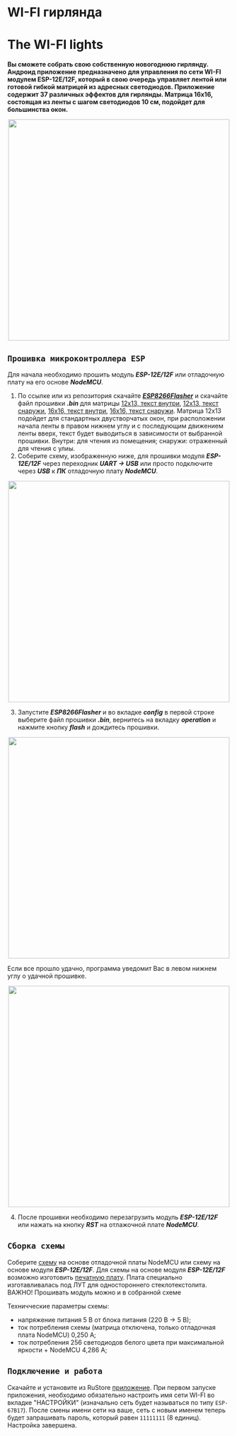 **WI-FI гирлянда**
=====================

**The WI-FI lights**
=====================

**Вы сможете собрать свою собственную новогоднюю гирлянду. 
Андроид приложение предназначено для управления по сети WI-FI модулем ESP-12E/12F, который в свою очередь управляет лентой или готовой гибкой матрицей из адресных светодиодов. Приложение содержит 37 различных эффектов для гирлянды. Матрица 16х16, состоящая из ленты с шагом светодиодов 10 см, подойдет для большинства окон.**


<p align="center">
<img src="https://user-images.githubusercontent.com/125156746/226203992-f6c08d09-5ff4-4911-9943-f8e58fb74a75.jpg" width="500" />
</p>

`Прошивка микроконтроллера ESP`
-----------------------------------

Для начала необходимо прошить модуль ***ESP-12E/12F*** или отладочную плату на его основе ***NodeMCU***.
1.	По ссылке или из репозитория скачайте [***ESP8266Flasher***](https://github.com/ThyingEquation/The-WI-FI-LIGHTS/blob/ver2/ESP8266Flasher.exe) и скачайте файл прошивки ***.bin*** для матрицы [12х13, текст внутри](https://github.com/ThyingEquation/The-WI-FI-LIGHTS/blob/ver2/Прошивки/12x13%20text%20inside.bin), [12х13, текст снаружи](https://github.com/ThyingEquation/The-WI-FI-LIGHTS/blob/ver2/Прошивки/12x13%20text%20outside.bin), [16х16, текст внутри](https://github.com/ThyingEquation/The-WI-FI-LIGHTS/blob/ver2/Прошивки/16x16%20text%20inside.bin), [16х16, текст снаружи](https://github.com/ThyingEquation/The-WI-FI-LIGHTS/blob/ver2/Прошивки/16x16%20text%20outside.bin). Матрица 12х13 подойдет для стандартных двустворчатых окон, при расположении начала ленты в правом нижнем углу и с последующим движением ленты вверх, текст будет выводиться в зависимости от выбранной прошивки. Внутри: для чтения из помещения; снаружи: отраженный для чтения с улиы. 
2. Соберите схему, изображенную ниже, для прошивки модуля ***ESP-12E/12F*** через переходник ***UART -> USB***  или просто подключите через ***USB*** к ***ПК*** отладочную плату ***NodeMCU***.

<p align="center">
<img src="https://user-images.githubusercontent.com/125156746/226195939-0472280e-2450-4c82-9016-2b1e9b78b645.png" width="500" />
</p>

3. Запустите ***ESP8266Flasher*** и во вкладке ***config*** в первой строке выберите файл прошивки ***.bin***, вернитесь на вкладку ***operation*** и нажмите кнопку ***flash*** и дождитесь прошивки. 

<p align="center">
<img src="https://user-images.githubusercontent.com/125156746/226195994-9c8d60ad-c5fb-43d2-9177-56a1115e9586.png" width="500" />
</p>

Если все прошло удачно, программа уведомит Вас в левом нижнем углу о удачной прошивке.

<p align="center">
<img src="https://user-images.githubusercontent.com/125156746/226196050-bc388f15-ff63-42d2-99ae-3203220fb458.png" width="500" />
</p>

4. После прошивки необходимо перезагрузить модуль ***ESP-12E/12F*** или нажать на кнопку ***RST*** на отлажочной плате ***NodeMCU***.
 
`Сборка схемы`
-----------------------------------
    
   Соберите [схему](https://github.com/ThyingEquation/The-WI-FI-LIGHTS/blob/ver2/Гирлянада-Э3.jpg) на основе отладочной платы NodeMCU или схему на основе модуля ***ESP-12E/12F***. Для схемы на основе модуля ***ESP-12E/12F*** возможно изготовить [печатную плату](https://github.com/ThyingEquation/The-WI-FI-LIGHTS/blob/ver2/лут_плата.pdf). Плата специально изготавливалась под ЛУТ для одностороннего стеклотекстолита. ВАЖНО! Прошивать модуль можно и в собранной схеме
   
   Техничческие параметры схемы: 
   + напряжение питания 5 В от блока питания (220 В -> 5 В);
   + ток потребления схемы (матрица отключена, только отладочная плата NodeMCU) 0,250 А; 
   + ток потребления 256 светодиодов белого цвета при максимальной яркости + NodeMCU 4,286 А;
    
`Подключение и работа`
-----------------------------------
    
   Скачайте и установите из RuStore [приложение](https://apps.rustore.ru/app/BARANOV.K.D.LED_Girlianda). При первом запуске приложения, необходимо обязательно настроить имя сети WI-FI во вкладке "НАСТРОЙКИ" (изначально сеть будет называться по типу `ESP-67B17`). После смены имени сети на ваше, сеть с новым именем теперь будет запрашивать пароль, который равен `11111111` (8 единиц). Настройка завершена. 
